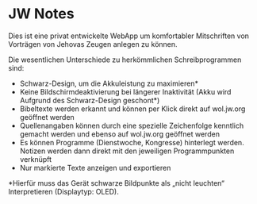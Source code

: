 # JW Notes
Dies ist eine privat entwickelte WebApp um komfortabler Mitschriften von Vorträgen von Jehovas Zeugen anlegen zu können.

Die wesentlichen Unterschiede zu herkömmlichen Schreibprogrammen sind:
- Schwarz-Design, um die Akkuleistung zu maximieren*
- Keine Bildschirmdeaktivierung bei längerer Inaktivität (Akku wird Aufgrund des Schwarz-Design geschont*)
- Bibeltexte werden erkannt und können per Klick direkt auf wol.jw.org geöffnet werden
- Quellenangaben können durch eine spezielle Zeichenfolge kenntlich gemacht werden und ebenso auf wol.jw.org geöffnet werden
- Es können Programme (Dienstwoche, Kongresse) hinterlegt werden. Notizen werden dann direkt mit den jeweiligen Programmpunkten verknüpft
- Nur markierte Texte anzeigen und exportieren

*Hierfür muss das Gerät schwarze Bildpunkte als „nicht leuchten“ Interpretieren (Displaytyp: OLED).